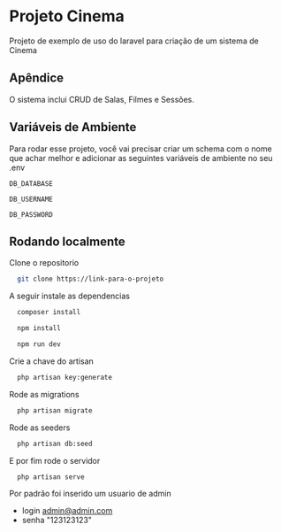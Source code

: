 
# Projeto Cinema

Projeto de exemplo de uso do laravel para criação de um sistema de Cinema



## Apêndice

O sistema inclui CRUD de Salas, Filmes e Sessões.


## Variáveis de Ambiente

Para rodar esse projeto, você vai precisar criar um schema com o nome que achar melhor e adicionar as seguintes variáveis de ambiente no seu .env

`DB_DATABASE`

`DB_USERNAME`

`DB_PASSWORD`


## Rodando localmente

Clone o repositorio

```bash
  git clone https://link-para-o-projeto
```

A seguir instale as dependencias

```bash
  composer install
```

```bash
  npm install
```
```bash
  npm run dev
```

Crie a chave do artisan

```bash
  php artisan key:generate
```

Rode as migrations

```bash
  php artisan migrate
```

Rode as seeders

```bash
  php artisan db:seed
```

E por fim rode o servidor 

```bash
  php artisan serve
```
Por padrão foi inserido um usuario de admin
- login admin@admin.com
- senha "123123123"